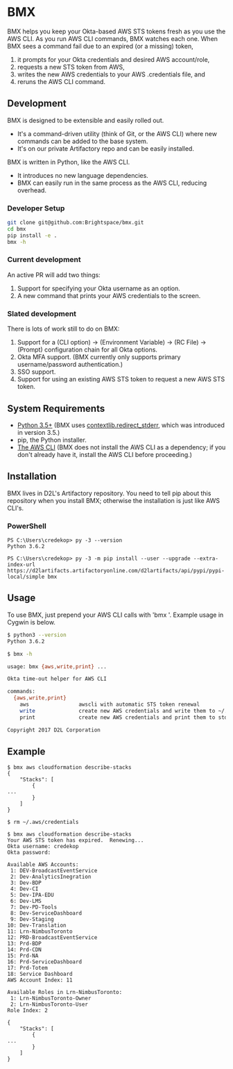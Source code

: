 # BMX

BMX helps you keep your Okta-based AWS STS tokens fresh as you use the AWS CLI.  As you run AWS CLI commands, BMX watches each one.  When BMX sees a command fail due to an expired (or a missing) token,

1. it prompts for your Okta credentials and desired AWS account/role,
2. requests a new STS token from AWS,
3. writes the new AWS credentials to your AWS .credentials file, and
4. reruns the AWS CLI command.


## Development

BMX is designed to be extensible and easily rolled out.

* It's a command-driven utility (think of Git, or the AWS CLI) where new commands can be added to the base system.
* It's on our private Artifactory repo and can be easily installed.

BMX is written in Python, like the AWS CLI.

* It introduces no new language dependencies.
* BMX can easily run in the same process as the AWS CLI, reducing overhead.

### Developer Setup

```bash
git clone git@github.com:Brightspace/bmx.git
cd bmx
pip install -e .
bmx -h
```

### Current development

An active PR will add two things:

1. Support for specifying your Okta username as an option.
1. A new command that prints your AWS credentials to the screen.

### Slated development

There is lots of work still to do on BMX:

1. Support for a (CLI option) -> (Environment Variable) -> (RC File) -> (Prompt) configuration chain for all Okta options.
1. Okta MFA support. (BMX currently only supports primary username/password authentication.)
1. SSO support.
1. Support for using an existing AWS STS token to request a new AWS STS token.

## System Requirements

* [Python 3.5+](https://www.python.org/downloads/windows/) (BMX uses [contextlib.redirect_stderr](https://docs.python.org/3/library/contextlib.html), which was introduced in version 3.5.)
* pip, the Python installer.
* [The AWS CLI](http://docs.aws.amazon.com/cli/latest/userguide/cli-chap-welcome.html) (BMX does not install the AWS CLI as a dependency; if you don't already have it, install the AWS CLI before proceeding.)

## Installation

BMX lives in D2L's Artifactory repository.  You need to tell pip about this repository when you install BMX; otherwise the installation is just like AWS CLI's.

### PowerShell

```
PS C:\Users\credekop> py -3 --version
Python 3.6.2

PS C:\Users\credekop> py -3 -m pip install --user --upgrade --extra-index-url https://d2lartifacts.artifactoryonline.com/d2lartifacts/api/pypi/pypi-local/simple bmx
```

## Usage

To use BMX, just prepend your AWS CLI calls with 'bmx '.  Example usage in Cygwin is below.

```bash
$ python3 --version
Python 3.6.2

$ bmx -h

usage: bmx {aws,write,print} ...

Okta time-out helper for AWS CLI

commands:
  {aws,write,print}
    aws                awscli with automatic STS token renewal
    write              create new AWS credentials and write them to ~/.aws/credentials
    print              create new AWS credentials and print them to stdout

Copyright 2017 D2L Corporation
```

## Example
```
$ bmx aws cloudformation describe-stacks
{
    "Stacks": [
        {
...
        }
    ]
}

$ rm ~/.aws/credentials

$ bmx aws cloudformation describe-stacks
Your AWS STS token has expired.  Renewing...
Okta username: credekop
Okta password:

Available AWS Accounts:
 1: DEV-BroadcastEventService
 2: Dev-AnalyticsInegration
 3: Dev-BDP
 4: Dev-CI
 5: Dev-IPA-EDU
 6: Dev-LMS
 7: Dev-PD-Tools
 8: Dev-ServiceDashboard
 9: Dev-Staging
10: Dev-Translation
11: Lrn-NimbusToronto
12: PRD-BroadcastEventService
13: Prd-BDP
14: Prd-CDN
15: Prd-NA
16: Prd-ServiceDashboard
17: Prd-Totem
18: Service Dashboard
AWS Account Index: 11

Available Roles in Lrn-NimbusToronto:
 1: Lrn-NimbusToronto-Owner
 2: Lrn-NimbusToronto-User
Role Index: 2

{
    "Stacks": [
        {
...
        }
    ]
}
```
